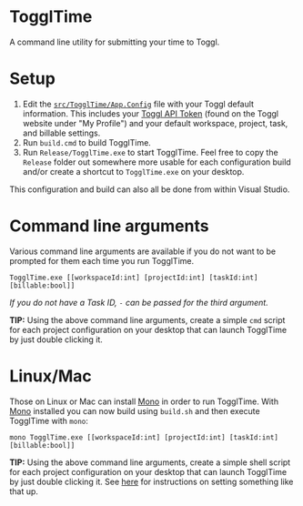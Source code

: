 # TogglTime
A command line utility for submitting your time to Toggl.

# Setup

1. Edit the [`src/TogglTime/App.Config`](https://github.com/kspearrin/TogglTime/blob/master/src/TogglTime/App.config) file with your Toggl default information. This includes your [Toggl API Token](https://toggl.com/app/profile) (found on the Toggl website under "My Profile") and your default workspace, project, task, and billable settings.
2. Run `build.cmd` to build TogglTime.
3. Run `Release/TogglTime.exe` to start TogglTime. Feel free to copy the `Release` folder out somewhere more usable for each configuration build and/or create a shortcut to `TogglTime.exe` on your desktop.

This configuration and build can also all be done from within Visual Studio.

# Command line arguments

Various command line arguments are available if you do not want to be prompted for them each time you run TogglTime.

`TogglTime.exe [[workspaceId:int] [projectId:int] [taskId:int] [billable:bool]]`

*If you do not have a Task ID, `-` can be passed for the third argument.*

**TIP:** Using the above command line arguments, create a simple `cmd` script for each project configuration on your desktop that can launch TogglTime by just double clicking it.

# Linux/Mac

Those on Linux or Mac can install [Mono](http://www.mono-project.com/download/) in order to run TogglTime. With [Mono](http://www.mono-project.com/download/) installed you can now build using `build.sh` and then execute TogglTime with `mono`:

`mono TogglTime.exe [[workspaceId:int] [projectId:int] [taskId:int] [billable:bool]]`

**TIP:** Using the above command line arguments, create a simple shell script for each project configuration on your desktop that can launch TogglTime by just double clicking it. See [here](http://stackoverflow.com/questions/5125907/how-to-run-a-shell-script-in-os-x-by-double-clicking) for instructions on setting something like that up.
